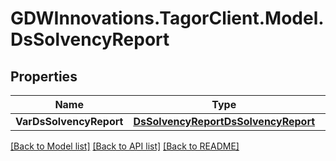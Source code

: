 # GDWInnovations.TagorClient.Model.DsSolvencyReport

## Properties

Name | Type | Description | Notes
------------ | ------------- | ------------- | -------------
**VarDsSolvencyReport** | [**DsSolvencyReportDsSolvencyReport**](DsSolvencyReportDsSolvencyReport.md) |  | [optional] 

[[Back to Model list]](../README.md#documentation-for-models) [[Back to API list]](../README.md#documentation-for-api-endpoints) [[Back to README]](../README.md)

